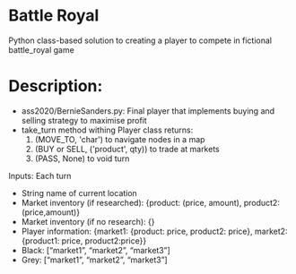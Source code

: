 # Battle Royal
Python class-based solution to creating a player to compete in fictional battle_royal game

# Description:

- ass2020/BernieSanders.py: Final player that implements buying and selling strategy to maximise profit
- take_turn method withing Player class returns:
     1) (MOVE_TO, 'char') to navigate nodes in a map
     2) (BUY or SELL, ('product', qty)) to trade at markets
     3) (PASS, None) to void turn

Inputs: Each turn
- String name of current location
- Market inventory (if researched): {product: (price, amount), product2: (price,amount)}
- Market inventory (if no research): {}
- Player information: {market1: {product: price, product2: price}, market2: {product1: price, product2:price}}
- Black: [“market1”, “market2”, “market3”]
- Grey: [“market1”, “market2”, “market3”]


